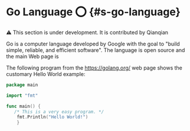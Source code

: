 # Go Language :o: {#s-go-language}

:warning: This section is under development. It is contributed by Qianqian

Go is a computer language developed by Google with the goal 
to "build simple, 
reliable, and efficient software". 
The language is open source and the main Web page is



The following program from the <https://golang.org/> web page shows
the customary Hello World example:

```go 
package main

import "fmt"

func main() {
   /* This is a very easy program. */
	fmt.Println("Hello World!")
    }
```
    
